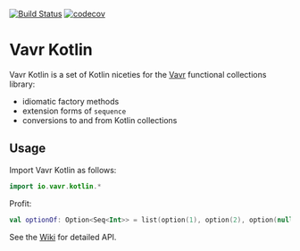 [![Build Status](https://travis-ci.org/vavr-io/vavr-kotlin.png)](https://travis-ci.org/vavr-io/vavr-kotlin)
[![codecov](https://codecov.io/gh/vavr-io/vavr-kotlin/branch/master/graph/badge.svg)](https://codecov.io/gh/vavr-io/vavr-kotlin)

# Vavr Kotlin

Vavr Kotlin is a set of Kotlin niceties for the [Vavr](http://vavr.io) functional collections library:
- idiomatic factory methods
- extension forms of `sequence`
- conversions to and from Kotlin collections

## Usage

Import Vavr Kotlin as follows:
```kotlin
import io.vavr.kotlin.*
```

Profit:
```kotlin
val optionOf: Option<Seq<Int>> = list(option(1), option(2), option(null)).sequence()
```

See the [Wiki](https://github.com/vavr-io/vavr-kotlin/wiki) for detailed API.
